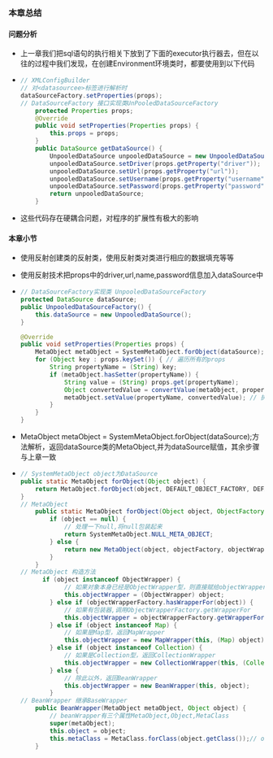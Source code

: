 ### 本章总结

#### 问题分析

- 上一章我们把sql语句的执行相关下放到了下面的executor执行器去，但在以往的过程中我们发现，在创建Environment环境类时，都要使用到以下代码

- ```java
  // XMLConfigBuilder
  // 对<datasourcee>标签进行解析时
  dataSourceFactory.setProperties(props);
  // DataSourceFactory 接口实现类UnPooledDataSourceFactory
      protected Properties props;
      @Override
      public void setProperties(Properties props) {
          this.props = props;
      }
      public DataSource getDataSource() {
          UnpooledDataSource unpooledDataSource = new UnpooledDataSource();
          unpooledDataSource.setDriver(props.getProperty("driver"));
          unpooledDataSource.setUrl(props.getProperty("url"));
          unpooledDataSource.setUsername(props.getProperty("username"));
          unpooledDataSource.setPassword(props.getProperty("password"));
          return unpooledDataSource;
      }
  ```

- 这些代码存在硬耦合问题，对程序的扩展性有极大的影响

#### 本章小节

- 使用反射创建类的反射类，使用反射类对类进行相应的数据填充等等

- 使用反射技术把props中的driver,url,name,password信息加入dataSource中

- ```java
  // DataSourceFactory实现类 UnpooledDataSourceFactory
  protected DataSource dataSource;
  public UnpooledDataSourceFactory() {
      this.dataSource = new UnpooledDataSource();
  }
  
  @Override
  public void setProperties(Properties props) {
      MetaObject metaObject = SystemMetaObject.forObject(dataSource);
      for (Object key : props.keySet()) { // 遍历所有的props
          String propertyName = (String) key;
          if (metaObject.hasSetter(propertyName)) {
              String value = (String) props.get(propertyName);
              Object convertedValue = convertValue(metaObject, propertyName, value);
              metaObject.setValue(propertyName, convertedValue); // 执行对应的SetField(name,value)方法
          }
      }
  }
  ```

- MetaObject metaObject = SystemMetaObject.forObject(dataSource);方法解析，返回dataSource类的MetaObject,并为dataSource赋值，其余步骤与上章一致

- ```java
  // SystemMetaObject object为DataSource
  public static MetaObject forObject(Object object) {
      return MetaObject.forObject(object, DEFAULT_OBJECT_FACTORY, DEFAULT_OBJECT_WRAPPER_FACTORY);
  }
  // MetaObject
      public static MetaObject forObject(Object object, ObjectFactory objectFactory, ObjectWrapperFactory objectWrapperFactory) {
          if (object == null) {
              // 处理一下null,将null包装起来
              return SystemMetaObject.NULL_META_OBJECT;
          } else {
              return new MetaObject(object, objectFactory, objectWrapperFactory);
          }
      }
  // MetaObject 构造方法
  		if (object instanceof ObjectWrapper) {
              // 如果对象本身已经是ObjectWrapper型，则直接赋给objectWrapper
              this.objectWrapper = (ObjectWrapper) object;
          } else if (objectWrapperFactory.hasWrapperFor(object)) {
              // 如果有包装器,调用ObjectWrapperFactory.getWrapperFor
              this.objectWrapper = objectWrapperFactory.getWrapperFor(this, object);
          } else if (object instanceof Map) {
              // 如果是Map型，返回MapWrapper
              this.objectWrapper = new MapWrapper(this, (Map) object);
          } else if (object instanceof Collection) {
              // 如果是Collection型，返回CollectionWrapper
              this.objectWrapper = new CollectionWrapper(this, (Collection) object);
          } else {
              // 除此以外，返回BeanWrapper
              this.objectWrapper = new BeanWrapper(this, object);
          }
  // BeanWrapper 继承BaseWrapper
      public BeanWrapper(MetaObject metaObject, Object object) {
          // beanWrapper有三个属性MetaObject,Object,MetaClass
          super(metaObject);
          this.object = object;
          this.metaClass = MetaClass.forClass(object.getClass());// object的反射类
      }
  
  ```